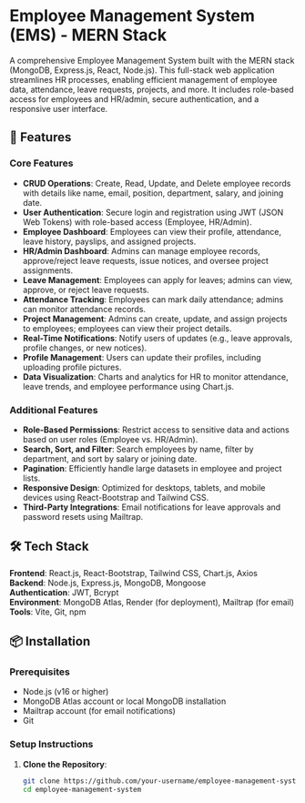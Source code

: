 # Employee Management System (EMS) - MERN Stack

A comprehensive Employee Management System built with the MERN stack (MongoDB, Express.js, React, Node.js). This full-stack web application streamlines HR processes, enabling efficient management of employee data, attendance, leave requests, projects, and more. It includes role-based access for employees and HR/admin, secure authentication, and a responsive user interface.

## 🚀 Features

### Core Features
- **CRUD Operations**: Create, Read, Update, and Delete employee records with details like name, email, position, department, salary, and joining date.
- **User Authentication**: Secure login and registration using JWT (JSON Web Tokens) with role-based access (Employee, HR/Admin).
- **Employee Dashboard**: Employees can view their profile, attendance, leave history, payslips, and assigned projects.
- **HR/Admin Dashboard**: Admins can manage employee records, approve/reject leave requests, issue notices, and oversee project assignments.
- **Leave Management**: Employees can apply for leaves; admins can view, approve, or reject leave requests.
- **Attendance Tracking**: Employees can mark daily attendance; admins can monitor attendance records.
- **Project Management**: Admins can create, update, and assign projects to employees; employees can view their project details.
- **Real-Time Notifications**: Notify users of updates (e.g., leave approvals, profile changes, or new notices).
- **Profile Management**: Users can update their profiles, including uploading profile pictures.
- **Data Visualization**: Charts and analytics for HR to monitor attendance, leave trends, and employee performance using Chart.js.

### Additional Features
- **Role-Based Permissions**: Restrict access to sensitive data and actions based on user roles (Employee vs. HR/Admin).
- **Search, Sort, and Filter**: Search employees by name, filter by department, and sort by salary or joining date.
- **Pagination**: Efficiently handle large datasets in employee and project lists.
- **Responsive Design**: Optimized for desktops, tablets, and mobile devices using React-Bootstrap and Tailwind CSS.
- **Third-Party Integrations**: Email notifications for leave approvals and password resets using Mailtrap.

## 🛠️ Tech Stack

**Frontend**: React.js, React-Bootstrap, Tailwind CSS, Chart.js, Axios  
**Backend**: Node.js, Express.js, MongoDB, Mongoose  
**Authentication**: JWT, Bcrypt  
**Environment**: MongoDB Atlas, Render (for deployment), Mailtrap (for email)  
**Tools**: Vite, Git, npm  

## 📦 Installation

### Prerequisites
- Node.js (v16 or higher)
- MongoDB Atlas account or local MongoDB installation
- Mailtrap account (for email notifications)
- Git

### Setup Instructions

1. **Clone the Repository**:
   ```bash
   git clone https://github.com/your-username/employee-management-system.git
   cd employee-management-system
   ```
